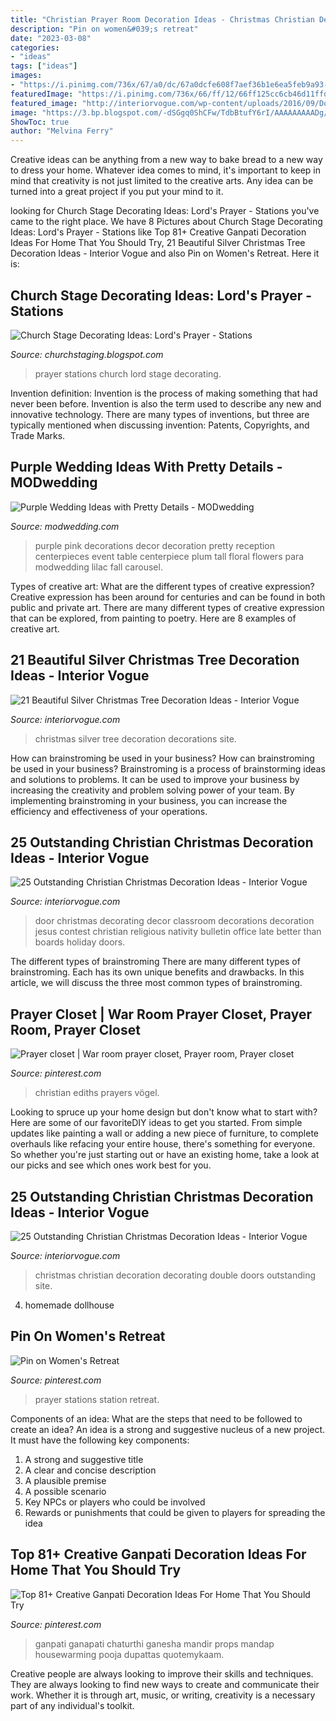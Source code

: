 ```yaml
---
title: "Christian Prayer Room Decoration Ideas - Christmas Christian Decoration Decorating Double Doors Outstanding Site"
description: "Pin on women&#039;s retreat"
date: "2023-03-08"
categories:
- "ideas"
tags: ["ideas"]
images:
- "https://i.pinimg.com/736x/67/a0/dc/67a0dcfe608f7aef36b1e6ea5feb9a93--prayer-stations-craft-organization.jpg"
featuredImage: "https://i.pinimg.com/736x/66/ff/12/66ff125cc6cb46d11ffd358cecb27dc3.jpg"
featured_image: "http://interiorvogue.com/wp-content/uploads/2016/09/Double-Front-Doors-Christmas-Decorating-Ideas.jpg"
image: "https://3.bp.blogspot.com/-dSGgq0ShCFw/TdbBtufY6rI/AAAAAAAAADg/zp1Bl-_Xs6c/s1600/IMG_1532.JPG"
ShowToc: true
author: "Melvina Ferry"
---
```



Creative ideas can be anything from a new way to bake bread to a new way to dress your home. Whatever idea comes to mind, it's important to keep in mind that creativity is not just limited to the creative arts. Any idea can be turned into a great project if you put your mind to it.

	

		
looking for Church Stage Decorating Ideas: Lord&#039;s Prayer - Stations you've came to the right place. We have 8 Pictures about Church Stage Decorating Ideas: Lord&#039;s Prayer - Stations like Top 81+ Creative Ganpati Decoration Ideas For Home That You Should Try, 21 Beautiful Silver Christmas Tree Decoration Ideas - Interior Vogue and also Pin on Women&#039;s Retreat. Here it is:
		
    
## Church Stage Decorating Ideas: Lord&#039;s Prayer - Stations

<img loading=lazy src="https://3.bp.blogspot.com/-dSGgq0ShCFw/TdbBtufY6rI/AAAAAAAAADg/zp1Bl-_Xs6c/s1600/IMG_1532.JPG" onerror="this.onerror=null;this.src='https://tse1.mm.bing.net/th?id=OIP.-1ciaIgQpHaiZN-471XGowHaJ4&amp;pid=15.1';" alt="Church Stage Decorating Ideas: Lord&#039;s Prayer - Stations">

_Source: churchstaging.blogspot.com_

>prayer stations church lord stage decorating. 

	

Invention definition:
Invention is the process of making something that had never been before. Invention is also the term used to describe any new and innovative technology. There are many types of inventions, but three are typically mentioned when discussing invention: Patents, Copyrights, and Trade Marks.

    
## Purple Wedding Ideas With Pretty Details - MODwedding

<img loading=lazy src="https://s28830.pcdn.co/wp-content/uploads/purple-wedding-ideas-17-12042015-km.jpg" onerror="this.onerror=null;this.src='https://tse4.mm.bing.net/th?id=OIP.qTVdGyF-4Tp-8SioiKwo4wHaLG&amp;pid=15.1';" alt="Purple Wedding Ideas with Pretty Details - MODwedding">

_Source: modwedding.com_

>purple pink decorations decor decoration pretty reception centerpieces event table centerpiece plum tall floral flowers para modwedding lilac fall carousel. 

	

Types of creative art: What are the different types of creative expression?
Creative expression has been around for centuries and can be found in both public and private art. There are many different types of creative expression that can be explored, from painting to poetry. Here are 8 examples of creative art.

    
## 21 Beautiful Silver Christmas Tree Decoration Ideas - Interior Vogue

<img loading=lazy src="http://interiorvogue.com/wp-content/uploads/2016/11/Great-Silver-Christmas-Tree-Decorations.jpg" onerror="this.onerror=null;this.src='https://tse3.mm.bing.net/th?id=OIP.E04Fidqq7kVNWyQfoDOkKwHaK6&amp;pid=15.1';" alt="21 Beautiful Silver Christmas Tree Decoration Ideas - Interior Vogue">

_Source: interiorvogue.com_

>christmas silver tree decoration decorations site. 

	

How can brainstroming be used in your business?
How can brainstroming be used in your business? Brainstroming is a process of brainstorming ideas and solutions to problems. It can be used to improve your business by increasing the creativity and problem solving power of your team. By implementing brainstroming in your business, you can increase the efficiency and effectiveness of your operations.

    
## 25 Outstanding Christian Christmas Decoration Ideas - Interior Vogue

<img loading=lazy src="http://interiorvogue.com/wp-content/uploads/2016/09/Christmas-Door-Decorating-Contest.jpg" onerror="this.onerror=null;this.src='https://tse3.mm.bing.net/th?id=OIP.BMPM7b80SZ89U73DmgRpOQHaJ4&amp;pid=15.1';" alt="25 Outstanding Christian Christmas Decoration Ideas - Interior Vogue">

_Source: interiorvogue.com_

>door christmas decorating decor classroom decorations decoration jesus contest christian religious nativity bulletin office late better than boards holiday doors. 

	

The different types of brainstroming
There are many different types of brainstroming. Each has its own unique benefits and drawbacks. In this article, we will discuss the three most common types of brainstroming.

    
## Prayer Closet | War Room Prayer Closet, Prayer Room, Prayer Closet

<img loading=lazy src="https://i.pinimg.com/736x/66/ff/12/66ff125cc6cb46d11ffd358cecb27dc3.jpg" onerror="this.onerror=null;this.src='https://tse2.mm.bing.net/th?id=OIP.aJjSMyEBdU13kb_mr2HJLwHaHa&amp;pid=15.1';" alt="Prayer closet | War room prayer closet, Prayer room, Prayer closet">

_Source: pinterest.com_

>christian ediths prayers vögel. 

	

Looking to spruce up your home design but don't know what to start with? Here are some of our favoriteDIY ideas to get you started. From simple updates like painting a wall or adding a new piece of furniture, to complete overhauls like refacing your entire house, there's something for everyone. So whether you're just starting out or have an existing home, take a look at our picks and see which ones work best for you.

    
## 25 Outstanding Christian Christmas Decoration Ideas - Interior Vogue

<img loading=lazy src="http://interiorvogue.com/wp-content/uploads/2016/09/Double-Front-Doors-Christmas-Decorating-Ideas.jpg" onerror="this.onerror=null;this.src='https://tse4.mm.bing.net/th?id=OIP.a6AMwM18od-IivL6rGxJJQHaJl&amp;pid=15.1';" alt="25 Outstanding Christian Christmas Decoration Ideas - Interior Vogue">

_Source: interiorvogue.com_

>christmas christian decoration decorating double doors outstanding site. 

	

4. homemade dollhouse

    
## Pin On Women&#039;s Retreat

<img loading=lazy src="https://i.pinimg.com/736x/67/a0/dc/67a0dcfe608f7aef36b1e6ea5feb9a93--prayer-stations-craft-organization.jpg" onerror="this.onerror=null;this.src='https://tse4.mm.bing.net/th?id=OIP.t2dnIngDVzGZ3uAmlQuOfwHaLH&amp;pid=15.1';" alt="Pin on Women&#039;s Retreat">

_Source: pinterest.com_

>prayer stations station retreat. 

	

Components of an idea: What are the steps that need to be followed to create an idea?
An idea is a strong and suggestive nucleus of a new project. It must have the following key components:
1. A strong and suggestive title 
2. A clear and concise description 
3. A plausible premise 
4. A possible scenario 
5. Key NPCs or players who could be involved 
6. Rewards or punishments that could be given to players for spreading the idea 

    
## Top 81+ Creative Ganpati Decoration Ideas For Home That You Should Try

<img loading=lazy src="https://i.pinimg.com/736x/56/a0/16/56a016a2bcd10000e43ecbd32150ecd1.jpg" onerror="this.onerror=null;this.src='https://tse2.mm.bing.net/th?id=OIP.FK54irNqjOeZen1ql9BB-QHaJ4&amp;pid=15.1';" alt="Top 81+ Creative Ganpati Decoration Ideas For Home That You Should Try">

_Source: pinterest.com_

>ganpati ganapati chaturthi ganesha mandir props mandap housewarming pooja dupattas quotemykaam. 

	

Creative people are always looking to improve their skills and techniques. They are always looking to find new ways to create and communicate their work. Whether it is through art, music, or writing, creativity is a necessary part of any individual's toolkit.

